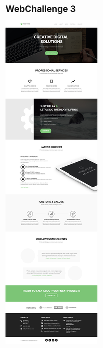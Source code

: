 # WebChallenge 3

![WebChallenge3 PSD design](https://github.com/Marcin-L-Szczepanski/WebChallenge3/blob/master/3.jpg)